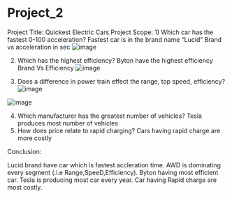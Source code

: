 # Project_2
Project Title: Quickest Electric Cars
Project Scope: 1) Which car has the fastest 0-100 acceleration?
Fastest car is in the brand name “Lucid”
Brand vs acceleration in sec
![image](https://user-images.githubusercontent.com/37030745/175138545-e7379574-4668-4897-906a-7496584d9996.png)

 
2) Which has the highest efficiency?
Byton have the highest efficiency
Brand Vs Efficiency
 ![image](https://user-images.githubusercontent.com/37030745/175138933-028d0248-0d22-484a-befb-91b909eb8a27.png)

3) Does a difference in power train effect the range, top speed, efficiency?
![image](https://user-images.githubusercontent.com/37030745/175140122-035b1a25-ac90-4577-96a7-0d17be89a1fa.png)

 
![image](https://user-images.githubusercontent.com/37030745/175139546-5021af0c-008f-4435-bc48-9710385f4846.png)

  
4) Which manufacturer has the greatest number of vehicles?
Tesla produces most number of vehicles
5) How does price relate to rapid charging?
Cars having rapid charge are more costly
 
Conclusion:

Lucid brand have car which is fastest accleration time. 
AWD is dominating every segment (.i.e Range,SpeeD,Efficiency). 
Byton having most efficient car. 
Tesla is producing most car every year. 
Car having Rapid charge are most costly.
